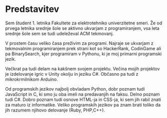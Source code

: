 # Predstavitev
Sem študent 1. letnika Fakultete za elektrotehniko univerzitetne smeri. Že od prvega letnika srednje šole se aktivno ukvarjam z programiranjem, vsa leta srednje šole sem se tudi udeleževal ACM tekmovanj.

V prostem času veliko časa preživim za programi. Najraje se ukvarjam z tekmovalnim programiranjem prek strani kot so HackerRank, CodinGame ali pa BinarySearch, kjer programiram v Pythonu, ki je moj primarni programski jezik.

Večkrat pa tudi delam na kakšnem svojem projektu. Večina mojih projektov je izdelovanje igric v Unity okolju in jeziku C#. Občasno pa tudi z mikrokrmilnikom Arduino.

Od programskih jezikov najbolj obvladam Python, dobr poznam tudi JavaScript in C, ki smo ju oba imeli na predavanjih na faksu. Delno poznam tudi C#. Dobro poznam tudi osnove HTML-ja in CSS-ja, ki sem jih rabil znati za maturo iz informatike. Veliko programskih jezikov pa znam brati toliko da jih razumem njihovo delovanje (Ruby, PHP,C++). 
